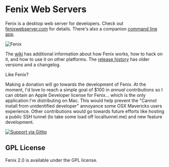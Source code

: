 # Fenix Web Servers

Fenix is a desktop web server for developers. Check out [fenixwebserver.com](http://fenixwebserver.com) for details.
There's also a companion [command line app](https://github.com/coreybutler/fenix-cli).

![Fenix](http://fenixwebserver.com/img/win32/banner_device.png)

The [wiki](https://github.com/coreybutler/fenix/wiki) has additional information about how Fenix works, how to hack on it,
and how to use it on other platforms.  The [release history](https://github.com/coreybutler/fenix/releases) has older versions and a changelog.

Like Fenix?

Making a donation will go towards the development of Fenix. At the moment, I'd love to reach a simple goal of $100 in  _annual_ contributions so I can obtain an Apple Developer license for Fenix... which is the only application I'm distributing on Mac. This would help prevent the "Cannot install from unidentified developer" annoyance some OSX Mavericks users experience. Other contributions would go towards future efforts like hosting a public SSH tunnel (to take some load off localtunnel.me) and new feature development.

[![Support via Gittip](https://rawgithub.com/twolfson/gittip-badge/0.2.0/dist/gittip.png)](https://www.gittip.com/coreybutler/)

## GPL License

Fenix 2.0 is available under the GPL license.
